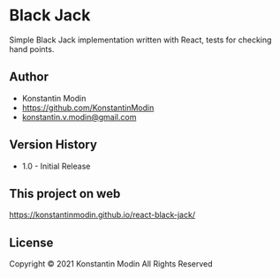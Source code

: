 # Black Jack

Simple Black Jack implementation written with React, tests for checking hand points.

## Author

- Konstantin Modin
- https://github.com/KonstantinModin
- konstantin.v.modin@gmail.com

## Version History

- 1.0 - Initial Release

## This project on web

https://konstantinmodin.github.io/react-black-jack/

## License

Copyright © 2021 Konstantin Modin All Rights Reserved
